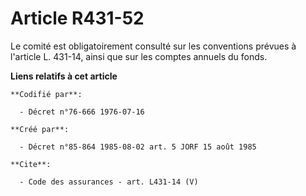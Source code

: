 # Article R431-52

Le comité est obligatoirement consulté sur les conventions prévues à l'article L. 431-14, ainsi que sur les comptes annuels
du fonds.

**Liens relatifs à cet article**

	**Codifié par**:

	  - Décret n°76-666 1976-07-16

	**Créé par**:

	  - Décret n°85-864 1985-08-02 art. 5 JORF 15 août 1985

	**Cite**:

	  - Code des assurances - art. L431-14 (V)
